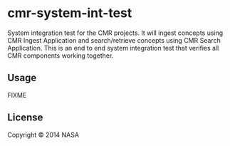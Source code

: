 # cmr-system-int-test

System integration test for the CMR projects. It will ingest concepts using CMR Ingest Application and search/retrieve concepts using CMR Search Application. This is an end to end system integration test that verifies all CMR components working together.

## Usage

FIXME

## License

Copyright © 2014 NASA
